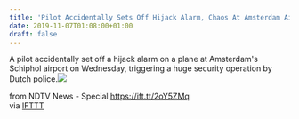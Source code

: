 ```yaml
---
title: 'Pilot Accidentally Sets Off Hijack Alarm, Chaos At Amsterdam Airport'
date: 2019-11-07T01:08:00+01:00
draft: false
---
```


A pilot accidentally set off a hijack alarm on a plane at Amsterdam's Schiphol airport on Wednesday, triggering a huge security operation by Dutch police.![](http://feeds.feedburner.com/~r/NDTV-LatestNews/~4/GYgjeweELK4)  
  
from NDTV News - Special https://ift.tt/2oY5ZMq  
via [IFTTT](https://ifttt.com/?ref=da&site=blogger)